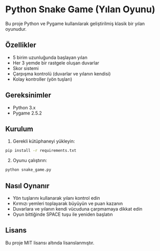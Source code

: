# Python Snake Game (Yılan Oyunu)

Bu proje Python ve Pygame kullanılarak geliştirilmiş klasik bir yılan oyunudur.

## Özellikler

- 5 birim uzunluğunda başlayan yılan
- Her 3 yemde bir rastgele oluşan duvarlar
- Skor sistemi
- Çarpışma kontrolü (duvarlar ve yılanın kendisi)
- Kolay kontroller (yön tuşları)

## Gereksinimler

- Python 3.x
- Pygame 2.5.2

## Kurulum

1. Gerekli kütüphaneyi yükleyin:
```bash
pip install -r requirements.txt
```

2. Oyunu çalıştırın:
```bash
python snake_game.py
```

## Nasıl Oynanır

- Yön tuşlarını kullanarak yılanı kontrol edin
- Kırmızı yemleri toplayarak büyüyün ve puan kazanın
- Duvarlara ve yılanın kendi vücuduna çarpmamaya dikkat edin
- Oyun bittiğinde SPACE tuşu ile yeniden başlatın

## Lisans

Bu proje MIT lisansı altında lisanslanmıştır.
